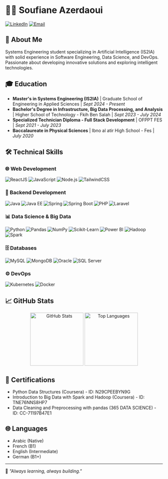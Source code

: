 # 👨‍💻 Soufiane Azerdaoui

[![LinkedIn](https://img.shields.io/badge/LinkedIn-0077B5?style=for-the-badge&logo=linkedin&logoColor=white)](https://www.linkedin.com/in/soufiane-azerdaoui/)
[![Email](https://img.shields.io/badge/Email-D14836?style=for-the-badge&logo=gmail&logoColor=white)](mailto:soufiane.azerdaoui@gmail.com)

## 🚀 About Me

Systems Engineering student specializing in Artificial Intelligence (IS2IA) with solid experience in Software Engineering, Data Science, and DevOps. Passionate about developing innovative solutions and exploring intelligent technologies.

## 🎓 Education

- **Master's in Systems Engineering (IS2IA)** | Graduate School of Engineering in Applied Sciences | *Sept 2024 - Present*
- **Bachelor's Degree in Infrastructure, Big Data Processing, and Analysis** | Higher School of Technology - Fkih Ben Salah | *Sept 2023 - July 2024*
- **Specialized Technician Diploma - Full Stack Development** | OFPPT FES | *Sept 2021 - July 2023*
- **Baccalaureate in Physical Sciences** | Ibno al atir High School - Fes | *July 2020*

## 🛠️ Technical Skills

### 🌐 Web Development
![ReactJS](https://img.shields.io/badge/ReactJS-61DAFB?style=flat-square&logo=react&logoColor=black)
![JavaScript](https://img.shields.io/badge/JavaScript-F7DF1E?style=flat-square&logo=javascript&logoColor=black)
![Node.js](https://img.shields.io/badge/Node.js-339933?style=flat-square&logo=nodedotjs&logoColor=white)
![TailwindCSS](https://img.shields.io/badge/TailwindCSS-06B6D4?style=flat-square&logo=tailwindcss&logoColor=white)

### 🔧 Backend Development
![Java](https://img.shields.io/badge/Java-007396?style=flat-square&logo=java&logoColor=white)
![Java EE](https://img.shields.io/badge/Java_EE-007396?style=flat-square&logo=java&logoColor=white)
![Spring](https://img.shields.io/badge/Spring-6DB33F?style=flat-square&logo=spring&logoColor=white)
![Spring Boot](https://img.shields.io/badge/Spring_Boot-6DB33F?style=flat-square&logo=springboot&logoColor=white)
![PHP](https://img.shields.io/badge/PHP-777BB4?style=flat-square&logo=php&logoColor=white)
![Laravel](https://img.shields.io/badge/Laravel-FF2D20?style=flat-square&logo=laravel&logoColor=white)

### 📊 Data Science & Big Data
![Python](https://img.shields.io/badge/Python-3776AB?style=flat-square&logo=python&logoColor=white)
![Pandas](https://img.shields.io/badge/Pandas-150458?style=flat-square&logo=pandas&logoColor=white)
![NumPy](https://img.shields.io/badge/NumPy-013243?style=flat-square&logo=numpy&logoColor=white)
![Scikit-Learn](https://img.shields.io/badge/Scikit--Learn-F7931E?style=flat-square&logo=scikit-learn&logoColor=white)
![Power BI](https://img.shields.io/badge/Power_BI-F2C811?style=flat-square&logo=powerbi&logoColor=black)
![Hadoop](https://img.shields.io/badge/Hadoop-66CCFF?style=flat-square&logo=apachehadoop&logoColor=black)
![Spark](https://img.shields.io/badge/Spark-E25A1C?style=flat-square&logo=apachespark&logoColor=white)

### 🗄️ Databases
![MySQL](https://img.shields.io/badge/MySQL-4479A1?style=flat-square&logo=mysql&logoColor=white)
![MongoDB](https://img.shields.io/badge/MongoDB-47A248?style=flat-square&logo=mongodb&logoColor=white)
![Oracle](https://img.shields.io/badge/Oracle-F80000?style=flat-square&logo=oracle&logoColor=white)
![SQL Server](https://img.shields.io/badge/SQL_Server-CC2927?style=flat-square&logo=microsoft-sql-server&logoColor=white)

### ⚙️ DevOps
![Kubernetes](https://img.shields.io/badge/Kubernetes-326CE5?style=flat-square&logo=kubernetes&logoColor=white)
![Docker](https://img.shields.io/badge/Docker-2496ED?style=flat-square&logo=docker&logoColor=white)

## 📈 GitHub Stats

<div align="center">
  <img src="https://github-readme-stats.vercel.app/api?username=SoufianeAzerdaoui&show_icons=true&theme=radical" alt="GitHub Stats" height="170" />
  <img src="https://github-readme-stats.vercel.app/api/top-langs/?username=SoufianeAzerdaoui&layout=compact&theme=radical" alt="Top Languages" height="170" />
</div>

## 📑 Certifications
- Python Data Structures (Coursera) - ID: N29CPEEBYN9G
- Introduction to Big Data with Spark and Hadoop (Coursera) - ID: TNE76NNS8HP7
- Data Cleaning and Preprocessing with pandas (365 DATA SCIENCE) - ID: CC-71197B47E1

## 🌐 Languages
- Arabic (Native)
- French (B1)
- English (Intermediate)
- German (B1+)

---

💬 *"Always learning, always building."*
